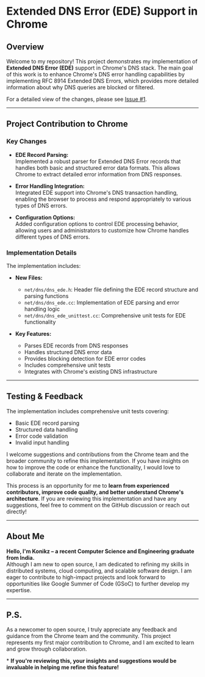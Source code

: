 # Extended DNS Error (EDE) Support in Chrome

## Overview

Welcome to my repository! This project demonstrates my implementation of **Extended DNS Error (EDE)** support in Chrome's DNS stack. The main goal of this work is to enhance Chrome's DNS error handling capabilities by implementing RFC 8914 Extended DNS Errors, which provides more detailed information about why DNS queries are blocked or filtered.

For a detailed view of the changes, please see [Issue #1](https://github.com/Konikz/chrome-dns-ede/issues/1).

---

## Project Contribution to Chrome

### Key Changes

* **EDE Record Parsing:**  
Implemented a robust parser for Extended DNS Error records that handles both basic and structured error data formats. This allows Chrome to extract detailed error information from DNS responses.

* **Error Handling Integration:**  
Integrated EDE support into Chrome's DNS transaction handling, enabling the browser to process and respond appropriately to various types of DNS errors.

* **Configuration Options:**  
Added configuration options to control EDE processing behavior, allowing users and administrators to customize how Chrome handles different types of DNS errors.

### Implementation Details

The implementation includes:

* **New Files:**
  * `net/dns/dns_ede.h`: Header file defining the EDE record structure and parsing functions
  * `net/dns/dns_ede.cc`: Implementation of EDE parsing and error handling logic
  * `net/dns/dns_ede_unittest.cc`: Comprehensive unit tests for EDE functionality

* **Key Features:**
  * Parses EDE records from DNS responses
  * Handles structured DNS error data
  * Provides blocking detection for EDE error codes
  * Includes comprehensive unit tests
  * Integrates with Chrome's existing DNS infrastructure

---

## Testing & Feedback

The implementation includes comprehensive unit tests covering:
* Basic EDE record parsing
* Structured data handling
* Error code validation
* Invalid input handling

I welcome suggestions and contributions from the Chrome team and the broader community to refine this implementation. If you have insights on how to improve the code or enhance the functionality, I would love to collaborate and iterate on the implementation.

This process is an opportunity for me to **learn from experienced contributors, improve code quality, and better understand Chrome's architecture**. If you are reviewing this implementation and have any suggestions, feel free to comment on the GitHub discussion or reach out directly!

---

## About Me

**Hello, I'm Konikz – a recent Computer Science and Engineering graduate from India.**  
 Although I am new to open source, I am dedicated to refining my skills in distributed systems, cloud computing, and scalable software design. I am eager to contribute to high-impact projects and look forward to opportunities like Google Summer of Code (GSoC) to further develop my expertise.

---

## P.S.

As a newcomer to open source, I truly appreciate any feedback and guidance from the Chrome team and the community. This project represents my first major contribution to Chrome, and I am excited to learn and grow through collaboration.

\* **If you're reviewing this, your insights and suggestions would be invaluable in helping me refine this feature!**
